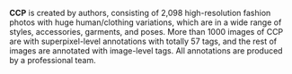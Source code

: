 **CCP** is created by authors, consisting of 2,098 high-resolution fashion photos with huge human/clothing variations, which are in a wide range of styles, accessories, garments, and poses. More than 1000 images of CCP are with superpixel-level annotations with totally 57 tags, and the rest of images are annotated with image-level tags. All annotations are produced by a professional team.

